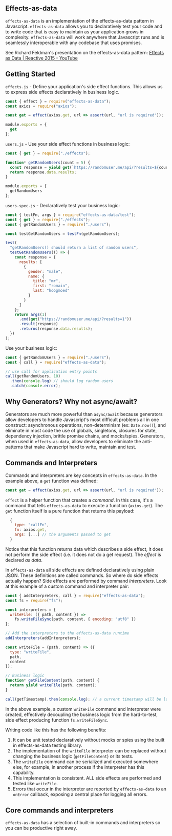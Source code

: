 ## Effects-as-data

`effects-as-data` is an implementation of the effects-as-data pattern in Javascript. `effects-as-data` allows you to declaratively test your code and to write code that is easy to maintain as your application grows in complexity. `effects-as-data` will work anywhere that Javascript runs and is seamlessly interoperable with any codebase that uses promises.

See Richard Feldman's presentation on the effects-as-data pattern: [Effects as Data | Reactive 2015 - YouTube](https://www.youtube.com/watch?v=6EdXaWfoslc)

## Getting Started

`effects.js` - Define your application's side effect functions. This allows us to express side effects declaratively in business logic.

```js
const { effect } = require("effects-as-data");
const axios = require("axios");

const get = effect(axios.get, url => assert(url, "url is required"));

module.exports = {
  get
};
```

`users.js` - Use your side effect functions in business logic:

```js
const { get } = require("./effects");

function* getRandomUsers(count = 5) {
  const response = yield get(`https://randomuser.me/api/?results=${count}`);
  return response.data.results;
}

module.exports = {
  getRandomUsers
};
```

`users.spec.js` - Declaratively test your business logic:

```js
const { testFn, args } = require("effects-as-data/test");
const { get } = require("./effects");
const { getRandomUsers } = require("./users");

const testGetRandomUsers = testFn(getRandomUsers);

test(
  "getRandomUsers() should return a list of random users",
  testGetRandomUsers(() => {
    const response = {
      results: [
        {
          gender: "male",
          name: {
            title: "mr",
            first: "romain",
            last: "hoogmoed"
          }
        }
      ]
    };
    return args(1)
      .cmd(get("https://randomuser.me/api/?results=1"))
      .result(response)
      .returns(response.data.results);
  })
);
```

Use your business logic:

```js
const { getRandomUsers } = require("./users");
const { call } = require("effects-as-data");

// use call for application entry points
call(getRandomUsers, 10)
  .then(console.log) // should log random users
  .catch(console.error);
```

## Why Generators? Why not async/await?

Generators are much more powerful than `async/await` because generators allow developers to handle Javascript's most difficult problems all in one construct: asynchronous operations, non-determinism (ex: `Date.now()`), and eliminate in most code the use of globals, singletons, closures for state, dependency injection, brittle promise chains, and mocks/spies. Generators, when used in `effects-as-data`, allow developers to eliminate the anti-patterns that make Javascript hard to write, maintain and test.

## Commands and Interpreters

Commands and interpreters are key concepts in `effects-as-data`. In the example above, a `get` function was defined:

```js
const get = effect(axios.get, url => assert(url, "url is required"));
```

`effect` is a helper function that creates a _command_. In this case, it's a command that tells `effects-as-data` to execute a function (`axios.get`). The `get` function itself is a pure function that returns this payload:

```js
  {
    type: "callFn",
    fn: axios.get,
    args: [...] // the arguments passed to get
  }
```

Notice that this function returns data which describes a side effect, it does not perform the side effect (i.e. it does not do a get request). The _effect_ is declared _as data_.

In `effects-as-data` all side effects are defined declaratively using plain JSON. These definitions are called commands. So where do side effects actually happen? Side effects are performed by command _interpreters_. Look at this example of a custom command and interpreter pair:

```js
const { addInterpreters, call } = require("effects-as-data");
const fs = require("fs");

const interpreters = {
  writeFile: ({ path, content }) =>
    fs.writeFileSync(path, content, { encoding: "utf8" })
};

// Add the interpreters to the effects-as-data runtime
addInterpreters(addInterpreters);

const writeFile = (path, content) => ({
  type: "writeFile",
  path,
  content
});

// Business logic
function* getFileContent(path, content) {
  return yield writeFile(path, content);
}

call(getTimestamp).then(console.log); // a current timestamp will be logged
```

In the above example, a custom `writeFile` command and interpreter were created, effectively decoupling the business logic from the hard-to-test, side effect producing function `fs.writeFileSync`.

Writing code like this has the following benefits:

1.  It can be unit tested declaratively without mocks or spies using the built in effects-as-data testing library.
2.  The implementation of the `writeFile` interpreter can be replaced without changing the business logic (`getFileContent`) or its tests.
3.  The `writeFile` command can be serialized and executed somewhere else, for example, in another process if the interpreter has this capability.
4.  This implementation is consistent. ALL side effects are performed and tested like `writeFile`.
5.  Errors that occur in the interpreter are reported by `effects-as-data` to an `onError` callback, exposing a central place for logging all errors.

## Core commands and interpreters

`effects-as-data` has a selection of built-in commands and interpreters so you can be productive right away.
